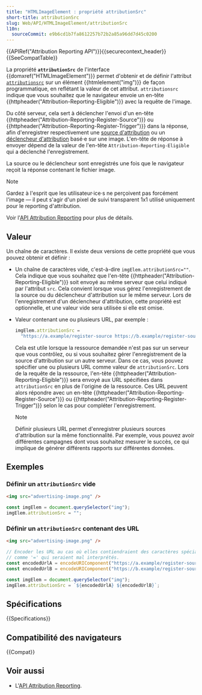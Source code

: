 ```yaml
---
title: "HTMLImageElement : propriété attributionSrc"
short-title: attributionSrc
slug: Web/API/HTMLImageElement/attributionSrc
l10n:
  sourceCommit: e9b6cd1b7fa8612257b72b2a85a96dd7d45c0200
---
```


{{APIRef("Attribution Reporting API")}}{{securecontext_header}}{{SeeCompatTable}}

La propriété **`attributionSrc`** de l'interface {{domxref("HTMLImageElement")}} permet d'obtenir et de définir l'attribut [`attributionsrc`](/fr/docs/Web/HTML/Reference/Elements/img#attributionsrc) sur un élément {{htmlelement("img")}} de façon programmatique, en reflétant la valeur de cet attribut. `attributionsrc` indique que vous souhaitez que le navigateur envoie un en-tête {{httpheader("Attribution-Reporting-Eligible")}} avec la requête de l'image.

Du côté serveur, cela sert à déclencher l'envoi d'un en-tête {{httpheader("Attribution-Reporting-Register-Source")}} ou {{httpheader("Attribution-Reporting-Register-Trigger")}} dans la réponse, afin d'enregistrer respectivement une [source d'attribution](/fr/docs/Web/API/Attribution_Reporting_API/Registering_sources#sources_d'événements_html) ou un [déclencheur d'attribution](/fr/docs/Web/API/Attribution_Reporting_API/Registering_triggers#déclencheurs_d'attribution_html) basé·e sur une image. L'en-tête de réponse à envoyer dépend de la valeur de l'en-tête `Attribution-Reporting-Eligible` qui a déclenché l'enregistrement.

La source ou le déclencheur sont enregistrés une fois que le navigateur reçoit la réponse contenant le fichier image.

> [!NOTE]
> Gardez à l'esprit que les utilisateur·ice·s ne perçoivent pas forcément l'image — il peut s'agir d'un pixel de suivi transparent 1x1 utilisé uniquement pour le reporting d'attribution.

Voir l'[API Attribution Reporting](/fr/docs/Web/API/Attribution_Reporting_API) pour plus de détails.

## Valeur

Un chaîne de caractères. Il existe deux versions de cette propriété que vous pouvez obtenir et définir&nbsp;:

- Un chaîne de caractères vide, c'est-à-dire `imgElem.attributionSrc=""`. Cela indique que vous souhaitez que l'en-tête {{httpheader("Attribution-Reporting-Eligible")}} soit envoyé au même serveur que celui indiqué par l'attribut `src`. Cela convient lorsque vous gérez l'enregistrement de la source ou du déclencheur d'attribution sur le même serveur. Lors de l'enregistrement d'un déclencheur d'attribution, cette propriété est optionnelle, et une valeur vide sera utilisée si elle est omise.
- Valeur contenant une ou plusieurs URL, par exemple&nbsp;:

  ```js
  imgElem.attributionSrc =
    "https://a.example/register-source https://b.example/register-source";
  ```

  Cela est utile lorsque la ressource demandée n'est pas sur un serveur que vous contrôlez, ou si vous souhaitez gérer l'enregistrement de la source d'attribution sur un autre serveur. Dans ce cas, vous pouvez spécifier une ou plusieurs URL comme valeur de `attributionSrc`. Lors de la requête de la ressource, l'en-tête {{httpheader("Attribution-Reporting-Eligible")}} sera envoyé aux URL spécifiées dans `attributionSrc` en plus de l'origine de la ressource. Ces URL peuvent alors répondre avec un en-tête {{httpheader("Attribution-Reporting-Register-Source")}} ou {{httpheader("Attribution-Reporting-Register-Trigger")}} selon le cas pour compléter l'enregistrement.

  > [!NOTE]
  > Définir plusieurs URL permet d'enregistrer plusieurs sources d'attribution sur la même fonctionnalité. Par exemple, vous pouvez avoir différentes campagnes dont vous souhaitez mesurer le succès, ce qui implique de générer différents rapports sur différentes données.

## Exemples

### Définir un `attributionSrc` vide

```html
<img src="advertising-image.png" />
```

```js
const imgElem = document.querySelector("img");
imgElem.attributionSrc = "";
```

### Définir un `attributionSrc` contenant des URL

```html
<img src="advertising-image.png" />
```

```js
// Encoder les URL au cas où elles contiendraient des caractères spéciaux
// comme '=' qui seraient mal interprétés.
const encodedUrlA = encodeURIComponent("https://a.example/register-source");
const encodedUrlB = encodeURIComponent("https://b.example/register-source");

const imgElem = document.querySelector("img");
imgElem.attributionSrc = `${encodedUrlA} ${encodedUrlB}`;
```

## Spécifications

{{Specifications}}

## Compatibilité des navigateurs

{{Compat}}

## Voir aussi

- L'[API Attribution Reporting](/fr/docs/Web/API/Attribution_Reporting_API).
